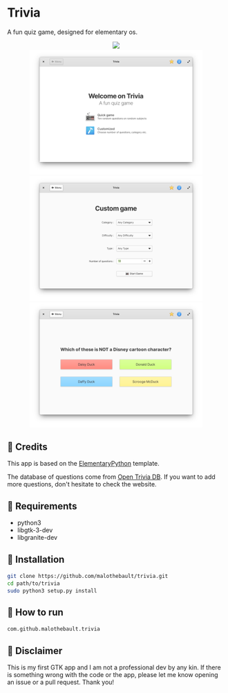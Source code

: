 # Trivia

A fun quiz game, designed for elementary os. 

<div align="center">
   <a href="https://github.com/malothebault/trivia/blob/main/LICENSE">
    <img src="https://img.shields.io/badge/License-GPL--3.0-blue.svg">
   </a>
</div>

<div align="center">
    <img  src="https://github.com/malothebault/trivia/blob/main/data/assets/screenshot_menu.png" alt="Menu" width="400">
    <img  src="https://github.com/malothebault/trivia/blob/main/data/assets/screenshot_custom.png" alt="Custom Game" width="400">
    <img  src="https://github.com/malothebault/trivia/blob/main/data/assets/screenshot_question.png" alt="Question" width="400">
</div>

## 🙏 Credits
This app is based on the [ElementaryPython](https://github.com/mirkobrombin/ElementaryPython) template.

The database of questions come from [Open Trivia DB](https://opentdb.com/). If you want to add more questions, don't hesitate to check the website.

## 🔧 Requirements
- python3
- libgtk-3-dev
- libgranite-dev 

## 🔧 Installation
```bash
git clone https://github.com/malothebault/trivia.git
cd path/to/trivia
sudo python3 setup.py install
```

## 🔧 How to run
```bash
com.github.malothebault.trivia
```

## 🚧 Disclaimer
This is my first GTK app and I am not a professional dev by any kin. If there is something wrong with the code or the app, please let me know opening an issue or a pull request. Thank you!
